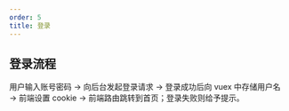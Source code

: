 ```yaml
---
order: 5
title: 登录
---
```


## 登录流程

用户输入账号密码 → 向后台发起登录请求 → 登录成功后向 vuex 中存储用户名 → 前端设置 cookie → 前端路由跳转到首页；登录失败则给予提示。
